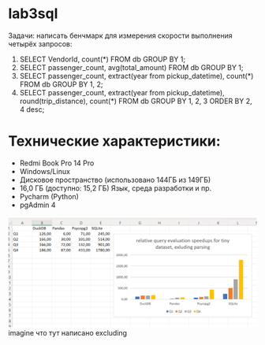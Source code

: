 # lab3sql
Задачи: написать бенчмарк для измерения скорости выполнения четырёх запросов:
1. SELECT VendorId, count(*) FROM db GROUP BY 1;
2. SELECT passenger_count, avg(total_amount) 
FROM db 
GROUP BY 1;
3. SELECT
   passenger_count, 
   extract(year from pickup_datetime),
   count(*)
FROM db
GROUP BY 1, 2;
4. SELECT
    passenger_count,
    extract(year from pickup_datetime),
    round(trip_distance),
    count(*)
FROM db
GROUP BY 1, 2, 3
ORDER BY 2, 4 desc;

# Технические характеристики:
* Redmi Book Pro 14 Pro
* Windows/Linux
* Дисковое пространство (использовано 144ГБ из 149ГБ)
* 16,0 ГБ (доступно: 15,2 ГБ)
Язык, среда разработки и пр.
* Pycharm (Python)
* pgAdmin 4
  
<img width="800" alt="tiny_data.png" src="https://github.com/gurusooo/lab3sql/blob/main/script_files/data/tiny_dataset.png">
imagine что тут написано excluding
